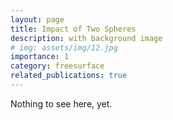 ```yaml
---
layout: page
title: Impact of Two Spheres
description: with background image
# img: assets/img/12.jpg
importance: 1
category: freesurface
related_publications: true
---
```


Nothing to see here, yet.
